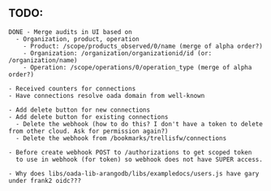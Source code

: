 TODO:
---
    DONE - Merge audits in UI based on
      - Organization, product, operation
        - Product: /scope/products_observed/0/name (merge of alpha order?)
        - Organization: /organization/organizationid/id (or: /organization/name)
        - Operation: /scope/operations/0/operation_type (merge of alpha order?)

    - Received counters for connections
    - Have connections resolve oada domain from well-known

    - Add delete button for new connections
    - Add delete button for existing connections
      - Delete the webhook (how to do this? I don't have a token to delete from other cloud. Ask for permission again?)
      - Delete the webhook from /bookmarks/trellisfw/connections

    - Before create webhook POST to /authorizations to get scoped token
      to use in webhook (for token) so webhook does not have SUPER access.

    - Why does libs/oada-lib-arangodb/libs/exampledocs/users.js have gary under frank2 oidc???
